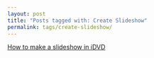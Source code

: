```yaml
---
layout: post
title: "Posts tagged with: Create Slideshow"
permalink: tags/create-slideshow/
---
```

[How to make a slideshow in iDVD](/2011/08/how-to-make-slideshow-in-idvd)
